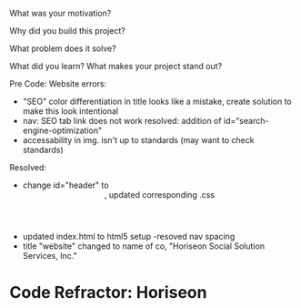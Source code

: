

What was your motivation? 

Why did you build this project? 

What problem does it solve? 

What did you learn? What makes your project stand out? 

Pre Code:
Website errors:
- "SEO" color differentiation in title looks like a mistake, create solution to make this look intentional 
- nav: SEO tab link does not work 
    resolved: addition of id="search-engine-optimization"
- accessability in img. isn't up to standards (may want to check standards)

Resolved:
- change id="header" to <header>, updated corresponding .css
- updated index.html to html5 setup -resoved nav spacing
- title "website" changed to name of co, "Horiseon Social Solution Services, Inc."

# Code Refractor: Horiseon  